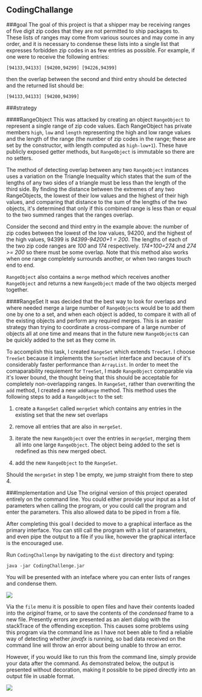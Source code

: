 
## CodingChallange

###goal
The goal of this project is that a shipper may be receiving ranges of five digit zip codes that they are not permitted to ship packages to.  These lists of ranges may come from various sources and may come in any order, and it is necessary to condense these lists into a single list that expresses forbidden zip codes in as few entries as possible.  For example, if one were to receive the following entries:

`[94133,94133] [94200,94299] [94226,94399]`

then the overlap between the second and third entry should be detected and the returned list should be:

`[94133,94133] [94200,94399]`

###strategy

####RangeObject
This was attacked by creating an object `RangeObject` to represent a single range of zip code values.  Each RangeObject has private members `high`, `low` and `length` representing the high and low range values and the length of the range (the number of zip codes in the range; these are set by the constructor, with length computed as `high-low+1`).  These have publicly exposed getter methods, but `RangeObject` is immutable so there are no setters.

The method of detecting overlap between any two `RangeObject` instances uses a variation on the Triangle Inequality which states that the sum of the lengths of any two sides of a triangle must be less than the length of the third side.  By finding the distance between the extremes of any two RangeObjects, the lowest of their low values and the highest of their high values, and comparing that distance to the sum of the lengths of the two objects, it's determined that only if this combined range is less than or equal to the two summed ranges that the ranges overlap.

Consider the second and third entry in the example above: the number of zip codes between the lowest of the low values, 94200, and the highest of the high values, 94399 is *94399-94200+1 = 200*.  The lengths of each of the two zip code ranges are *100* and *174* respectively.  *174+100=274* and *274 >= 200* so there must be some overlap.  Note that this method also works when one range completely surrounds another, or when two ranges touch end to end.

`RangeObject` also contains a `merge` method which receives another `RangeObject` and returns a new `RangeObject` made of the two objects merged together.

####RangeSet
It was decided that the best way to look for overlaps and where needed merge a large number of `RangeObject`s would be to add them one by one to a set, and when each object is added, to compare it with all of the existing objects and perform any required merges.  This is an easier strategy than trying to coordinate a cross-compare of a large number of objects all at one time and means that in the future new `RangeObject`s can be quickly added to the set as they come in.

To accomplish this task, I created `RangeSet` which extends `TreeSet`.  I choose `TreeSet` because it implements the `SortedSet` interface and because of it's considerably faster performance than `ArrayList`.  In order to meet the comaparability requiement for `TreeSet`, I made `RangeObject` comparable via it's lower bound, the thought being that this should be acceptable for completely non-overlapping ranges.
In `RangeSet`, rather than overwriting the `add` method, I created a new `addRange` method.  This method uses the following steps to add a `RangeObject` to the set:

1. create a `RangeSet` called `mergeSet` which contains any entries in the existing set that the new set overlaps

2. remove all entries that are also in `mergeSet`.

3. iterate the new `RangeObject` over the entries in `mergeSet`, merging them all into one large `RangeObject`.  The object being added to the set is redefined as this new merged obect.

4. add the new `RangeObject` to the `RangeSet`.

Should the `mergeSet` in step 1 be empty, we jump straight from there to step 4.

###Implementation and Use
The original version of this project operated entirely on the command line.  You could either provide your input as a list of parameters when calling the program, or you could call the program and enter the parameters.  This also allowed data to be piped in from a file.

After completing this goal I decided to move to a graphical interface as the primary interface.  You can still call the program with a list of parameters, and even pipe the output to a file if you like, however the graphical interface is the encouraged use.

Run `CodingChallenge` by navigating to the `dist` directory and typing:

`java -jar CodingChallenge.jar`

You will be presented with an inteface where you can enter lists of ranges and condense them.

![](http://i63.tinypic.com/xgeba1.png)

Via the `file` menu it is possible to open files and have their contents loaded into the *original* frame, or to save the contents of the *condensed* frame to a new file.
Presently errors are presented as an alert dialog with the stackTrace of the offending exception.  This causes some problems using this program via the command line as I have not been able to find a reliable way of detecting whether *javafx* is running, so bad data received on the command line will throw an error about being unable to throw an error.

However, if you would like to run this from the command line, simply provide your data after the command.  As demonstrated below, the output is presented without decoration, making it possible to be piped directly into an output file in usable format.

![](http://i64.tinypic.com/a4wvv9.png)

